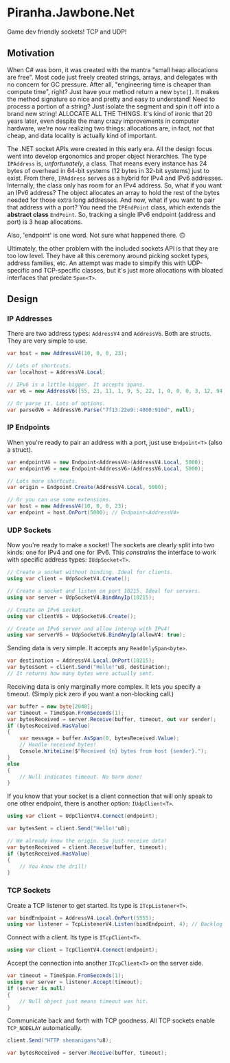 # Piranha.Jawbone.Net

Game dev friendly sockets! TCP and UDP!

## Motivation

When C# was born, it was created with the mantra "small heap allocations are free". Most code just freely created strings, arrays, and delegates with no concern for GC pressure. After all, "engineering time is cheaper than compute time", right? Just have your method return a new `byte[]`. It makes the method signature so nice and pretty and easy to understand! Need to process a portion of a string? Just isolate the segment and spin it off into a brand new string! ALLOCATE ALL THE THINGS. It's kind of ironic that 20 years later, even despite the many crazy improvements in computer hardware, we're now realizing two things: allocations are, in fact, _not_ that cheap, and data locality is actually kind of important.

The .NET socket APIs were created in this early era. All the design focus went into develop ergonomics and proper object hierarchies. The type `IPAddress` is, _unfortunately_, a class. That means every instance has 24 bytes of overhead in 64-bit systems (12 bytes in 32-bit systems) just to exist. From there, `IPAddress` serves as a hybrid for IPv4 and IPv6 addresses. Internally, the class only has room for an IPv4 address. So, what if you want an IPv6 address? The object allocates an array to hold the rest of the bytes needed for those extra long addresses. And now, what if you want to pair that address with a port? You need the `IPEndPoint` class, which extends the **abstract class** `EndPoint`. So, tracking a single IPv6 endpoint (address and port) is 3 heap allocations.

Also, 'endpoint' is one word. Not sure what happened there. 🙃

Ultimately, the other problem with the included sockets API is that they are too low level. They have all this ceremony around picking socket types, address families, etc. An attempt was made to simpify this with UDP-specific and TCP-specific classes, but it's just more allocations with bloated interfaces that predate `Span<T>`.

## Design

### IP Addresses

There are two address types: `AddressV4` and `AddressV6`. Both are structs. They are very simple to use.

```csharp
var host = new AddressV4(10, 0, 0, 23);

// Lots of shortcuts.
var localhost = AddressV4.Local;

// IPv6 is a little bigger. It accepts spans.
var v6 = new AddressV6([55, 23, 11, 1, 9, 5, 22, 1, 0, 0, 0, 3, 12, 94, 201, 7]);

// Or parse it. Lots of options.
var parsedV6 = AddressV6.Parse("7f13:22e9::4000:910d", null);
```

### IP Endpoints

When you're ready to pair an address with a port, just use `Endpoint<T>` (also a struct).

```csharp
var endpointV4 = new Endpoint<AddressV4>(AddressV4.Local, 5000);
var endpointV6 = new Endpoint<AddressV6>(AddressV6.Local, 5000);

// Lots more shortcuts.
var origin = Endpoint.Create(AddressV4.Local, 5000);

// Or you can use some extensions.
var host = new AddressV4(10, 0, 0, 23);
var endpoint = host.OnPort(5000); // Endpoint<AddressV4>
```

### UDP Sockets

Now you're ready to make a socket! The sockets are clearly split into two kinds: one for IPv4 and one for IPv6. This _constrains_ the interface to work with specific address types: `IUdpSocket<T>`.

```csharp
// Create a socket without binding. Ideal for clients.
using var client = UdpSocketV4.Create();

// Create a socket and listen on port 10215. Ideal for servers.
using var server = UdpSocketV4.BindAnyIp(10215);

// Create an IPv6 socket.
using var clientV6 = UdpSocketV6.Create();

// Create an IPv6 server and allow interop with IPv4!
using var serverV6 = UdpSocketV6.BindAnyIp(allowV4: true);
```

Sending data is very simple. It accepts any `ReadOnlySpan<byte>`.

```csharp
var destination = AddressV4.Local.OnPort(10215);
var bytesSent = client.Send("Hello!"u8, destination);
// It returns how many bytes were actually sent.
```

Receiving data is only marginally more complex. It lets you specify a timeout. (Simply pick zero if you want a non-blocking call.)

```csharp
var buffer = new byte[2048];
var timeout = TimeSpan.FromSeconds(1);
var bytesReceived = server.Receive(buffer, timeout, out var sender);
if (bytesReceived.HasValue)
{
    var message = buffer.AsSpan(0, bytesReceived.Value);
    // Handle received bytes!
    Console.WriteLine($"Received {n} bytes from host {sender}.");
}
else
{
    // Null indicates timeout. No harm done!
}
```

If you know that your socket is a client connection that will only speak to one other endpoint, there is another option: `IUdpClient<T>`.

```csharp
using var client = UdpClientV4.Connect(endpoint);

var bytesSent = client.Send("Hello!"u8);

// We already know the origin. So just receive data!
var bytesReceived = client.Receive(buffer, timeout);
if (bytesReceived.HasValue)
{
    // You know the drill!
}
```

### TCP Sockets

Create a TCP listener to get started. Its type is `ITcpListener<T>`.

```csharp
var bindEndpoint = AddressV4.Local.OnPort(5555);
using var listener = TcpListenerV4.Listen(bindEndpoint, 4); // Backlog of 4 pending connections.
```

Connect with a client. Its type is `ITcpClient<T>`.

```csharp
using var client = TcpClientV4.Connect(endpoint);
```

Accept the connection into another `ITcpClient<T>` on the server side.

```csharp
var timeout = TimeSpan.FromSeconds(1);
using var server = listener.Accept(timeout);
if (server is null)
{
    // Null object just means timeout was hit.
}
```

Communicate back and forth with TCP goodness. All TCP sockets enable `TCP_NODELAY` automatically.

```csharp
client.Send("HTTP shenanigans"u8);

var bytesReceived = server.Receive(buffer, timeout);
```
